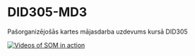 # DID305-MD3
Pašorganizējošās kartes mājasdarba uzdevums kursā DID305

[![Videos of SOM in action](http://img.youtube.com/vi/LYsLEWY6p1I/0.jpg)](http://www.youtube.com/watch?v=LYsLEWY6p1I&list=PLyvZCRBxJBKlrO7XGOfucP5AMiRC5rNoI "Videos of SOM in action")
